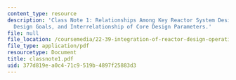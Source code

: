 ```yaml
---
content_type: resource
description: 'Class Note 1: Relationships Among Key Reactor System Design Variables,
  Design Goals, and Interrelationship of Core Design Parameters.'
file: null
file_location: /coursemedia/22-39-integration-of-reactor-design-operations-and-safety-fall-2006/377d819ea0c471c9519b4897f25883d3_classnote1.pdf
file_type: application/pdf
resourcetype: Document
title: classnote1.pdf
uid: 377d819e-a0c4-71c9-519b-4897f25883d3
---
```

